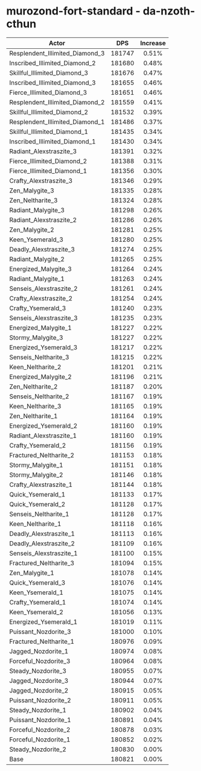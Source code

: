 # murozond-fort-standard - da-nzoth-cthun
| Actor | DPS | Increase |
|---|:---:|:---:|
|Resplendent_Illimited_Diamond_3|181747|0.51%|
|Inscribed_Illimited_Diamond_2|181680|0.48%|
|Skillful_Illimited_Diamond_3|181676|0.47%|
|Inscribed_Illimited_Diamond_3|181655|0.46%|
|Fierce_Illimited_Diamond_3|181651|0.46%|
|Resplendent_Illimited_Diamond_2|181559|0.41%|
|Skillful_Illimited_Diamond_2|181532|0.39%|
|Resplendent_Illimited_Diamond_1|181486|0.37%|
|Skillful_Illimited_Diamond_1|181435|0.34%|
|Inscribed_Illimited_Diamond_1|181430|0.34%|
|Radiant_Alexstraszite_3|181391|0.32%|
|Fierce_Illimited_Diamond_2|181388|0.31%|
|Fierce_Illimited_Diamond_1|181356|0.30%|
|Crafty_Alexstraszite_3|181346|0.29%|
|Zen_Malygite_3|181335|0.28%|
|Zen_Neltharite_3|181324|0.28%|
|Radiant_Malygite_3|181298|0.26%|
|Radiant_Alexstraszite_2|181286|0.26%|
|Zen_Malygite_2|181281|0.25%|
|Keen_Ysemerald_3|181280|0.25%|
|Deadly_Alexstraszite_3|181274|0.25%|
|Radiant_Malygite_2|181265|0.25%|
|Energized_Malygite_3|181264|0.24%|
|Radiant_Malygite_1|181263|0.24%|
|Senseis_Alexstraszite_2|181261|0.24%|
|Crafty_Alexstraszite_2|181254|0.24%|
|Crafty_Ysemerald_3|181240|0.23%|
|Senseis_Alexstraszite_3|181235|0.23%|
|Energized_Malygite_1|181227|0.22%|
|Stormy_Malygite_3|181227|0.22%|
|Energized_Ysemerald_3|181217|0.22%|
|Senseis_Neltharite_3|181215|0.22%|
|Keen_Neltharite_2|181201|0.21%|
|Energized_Malygite_2|181196|0.21%|
|Zen_Neltharite_2|181187|0.20%|
|Senseis_Neltharite_2|181167|0.19%|
|Keen_Neltharite_3|181165|0.19%|
|Zen_Neltharite_1|181164|0.19%|
|Energized_Ysemerald_2|181160|0.19%|
|Radiant_Alexstraszite_1|181160|0.19%|
|Crafty_Ysemerald_2|181156|0.19%|
|Fractured_Neltharite_2|181153|0.18%|
|Stormy_Malygite_1|181151|0.18%|
|Stormy_Malygite_2|181146|0.18%|
|Crafty_Alexstraszite_1|181144|0.18%|
|Quick_Ysemerald_1|181133|0.17%|
|Quick_Ysemerald_2|181128|0.17%|
|Senseis_Neltharite_1|181128|0.17%|
|Keen_Neltharite_1|181118|0.16%|
|Deadly_Alexstraszite_1|181113|0.16%|
|Deadly_Alexstraszite_2|181109|0.16%|
|Senseis_Alexstraszite_1|181100|0.15%|
|Fractured_Neltharite_3|181094|0.15%|
|Zen_Malygite_1|181078|0.14%|
|Quick_Ysemerald_3|181076|0.14%|
|Keen_Ysemerald_1|181075|0.14%|
|Crafty_Ysemerald_1|181074|0.14%|
|Keen_Ysemerald_2|181056|0.13%|
|Energized_Ysemerald_1|181019|0.11%|
|Puissant_Nozdorite_3|181000|0.10%|
|Fractured_Neltharite_1|180976|0.09%|
|Jagged_Nozdorite_1|180974|0.08%|
|Forceful_Nozdorite_3|180964|0.08%|
|Steady_Nozdorite_3|180955|0.07%|
|Jagged_Nozdorite_3|180944|0.07%|
|Jagged_Nozdorite_2|180915|0.05%|
|Puissant_Nozdorite_2|180911|0.05%|
|Steady_Nozdorite_1|180902|0.04%|
|Puissant_Nozdorite_1|180891|0.04%|
|Forceful_Nozdorite_2|180878|0.03%|
|Forceful_Nozdorite_1|180852|0.02%|
|Steady_Nozdorite_2|180830|0.00%|
|Base|180821|0.00%|
